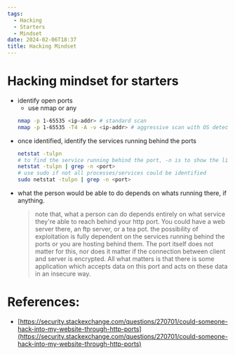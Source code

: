```yaml
---
tags:
  - Hacking
  - Starters
  - Mindset
date: 2024-02-06T18:37
title: Hacking Mindset
---
```

<!-- 2024-02-06-1837 (February 6, 2024 6:37 PM) -->

# Hacking mindset for starters
- identify open ports
  - use nmap or any
  ```bash
  nmap -p 1-65535 <ip-addr> # standard scan
  nmap -p 1-65535 -T4 -A -v <ip-addr> # aggressive scan with OS detection (also identifies services)
  ```
- once identified, identify the services running behind the ports
  ```bash
  netstat -tulpn
  # to find the service running behind the port, -n is to show the line numbers
  netstat -tulpn | grep -n <port> 
  # use sudo if not all processes/services could be identified
  sudo netstat -tulpn | grep -n <port> 
  ```
- what the person would be able to do depends on whats running there, if anything.
  > note that, what a person can do depends entirely on what service they're able to reach behind your http port. You could have a web server there, an ftp server, or a tea pot. 
  > the possibility of exploitation is fully dependent on the services running behind the ports or you are hosting behind them.
  > The port itself does not matter for this, nor does it matter if the connection between client and server is encrypted. 
  > All what matters is that there is some application which accepts data on this port and acts on these data in an insecure way.

# References:
- [https://security.stackexchange.com/questions/270701/could-someone-hack-into-my-website-through-http-ports](https://security.stackexchange.com/questions/270701/could-someone-hack-into-my-website-through-http-ports)
